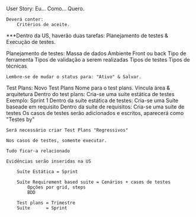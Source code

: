 User Story:
    Eu...
    Como...
    Quero.

    Deverá conter:
        Critérios de aceite.

***Dentro da US, haverão duas tarefas: Planejamento de testes & Execução de testes.

Planejamento de testes:
    Massa de dados
    Ambiente
    Front ou back
    Tipo de ferramenta
    Tipos de validação a serem realizadas
    Tipos de testes
    Tipos de técnicas

    Lembre-se de mudar o status para: "Ativo" & Salvar.

Test Plans:
    Novo Test Plans
        Nome para o test plans.
            Víncula área & arquitetura
                Dentro do test plans:
                    Cria-se uma suíte estática de testes
                        Exemplo: Sprint 1
                            Dentro da suíte estática de testes:
                                Cria-se uma Suíte baseade em requisito
                                    Dentro da suíte de requisitos:
                                        Cria-se uma suíte de testes
                                            Os casos de testes serão adicionados e escritos, aparecerá como "Testes by"

    Será necessário criar Test Plans "Regressivos"

    Nos casos de testes, somente executar.

    Tudo ficar-a relacionado

    Evidências serão inseridas na US

        Suíte Estática = Sprint
        
        Suíte Requirement based suite = Cenários + casos de testes
            Opções por grid, steps
            BDD 

        Test plans = Trimestre
        Suíte      = Sprint